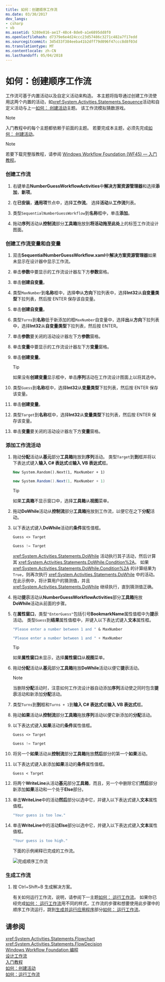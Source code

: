 ```yaml
---
title: 如何：创建顺序工作流
ms.date: 03/30/2017
dev_langs:
- csharp
- vb
ms.assetid: 5280e816-ae17-48c4-8de0-a1e6895dd8f0
ms.openlocfilehash: d7379e6e4d24ccc23d57486c3271c482a7f17edd
ms.sourcegitcommit: 3d5d33f384eeba41b2dff79d096f47ccc8d8f03d
ms.translationtype: MT
ms.contentlocale: zh-CN
ms.lasthandoff: 05/04/2018
---
```

# <a name="how-to-create-a-sequential-workflow"></a>如何：创建顺序工作流
工作流可基于内置活动以及自定义活动来构造。 本主题将指导通过创建工作流使用这两个内置的活动，如<xref:System.Activities.Statements.Sequence>活动和自定义活动与上一[如何： 创建活动](../../../docs/framework/windows-workflow-foundation/how-to-create-an-activity.md)主题。 该工作流模拟猜数游戏。  
  
> [!NOTE]
>  入门教程中的每个主题都依赖于前面的主题。 若要完成本主题，必须先完成[如何： 创建活动](../../../docs/framework/windows-workflow-foundation/how-to-create-an-activity.md)。  
  
> [!NOTE]
>  若要下载完整版教程，请参阅 [Windows Workflow Foundation (WF45) — 入门教程](http://go.microsoft.com/fwlink/?LinkID=248976)。  
  
### <a name="to-create-the-workflow"></a>创建工作流  
  
1.  右键单击**NumberGuessWorkflowActivities**中**解决方案资源管理器**和选择**添加**，**新项**。  
  
2.  在**已安装**，**通用项**节点中，选择**工作流**。 选择**活动**从**工作流**列表。  
  
3.  类型`SequentialNumberGuessWorkflow`到**名称**框中，单击**添加**。  
  
4.  拖动**序列**活动从**控制流**部分**工具箱**拖放到**将活动拖至此处**上的标签工作流设计图面。  
  
### <a name="to-create-the-workflow-variables-and-arguments"></a>创建工作流变量和自变量  
  
1.  双击**SequentialNumberGuessWorkflow.xaml**中**解决方案资源管理器**如果未显示在设计器中显示工作流。  
  
2.  单击**参数**中要显示的工作流设计器左下方**参数**窗格。  
  
3.  单击**创建自变量**。  
  
4.  类型`MaxNumber`到**名称**框中，选择**中**从**方向**下拉列表中，选择**Int32**从**自变量类型**下拉列表，然后按 ENTER 保存该自变量。  
  
5.  单击**创建自变量**。  
  
6.  类型`Turns`到**名称**低于新添加的框`MaxNumber`自变量中，选择**出**从**方向**下拉列表中，选择**Int32**从**自变量类型**下拉列表，然后按 ENTER。  
  
7.  单击**参数**要关闭的活动设计器左下方**参数**窗格。  
  
8.  单击**变量**中要显示的工作流设计器左下方**变量**窗格。  
  
9. 单击**创建变量**。  
  
    > [!TIP]
    >  如果没有**创建变量**显示框中，单击**序列**活动在工作流设计图面上以将其选中。  
  
10. 类型`Guess`到**名称**框中，选择**Int32**从**变量类型**下拉列表，然后按 ENTER 保存该变量。  
  
11. 单击**创建变量**。  
  
12. 类型`Target`到**名称**框中，选择**Int32**从**变量类型**下拉列表，然后按 ENTER 保存该变量。  
  
13. 单击**变量**要关闭的活动设计器左下方**变量**窗格。  
  
### <a name="to-add-the-workflow-activities"></a>添加工作流活动  
  
1.  拖动**分配**活动从**基元**部分**工具箱**拖放到**序列**活动。 类型`Target`到**到**框并将以下表达式键入**输入 C# 表达式**或**输入 VB 表达式**框。  
  
    ```vb  
    New System.Random().Next(1, MaxNumber + 1)  
    ```  
  
    ```csharp  
    new System.Random().Next(1, MaxNumber + 1)  
    ```  
  
    > [!TIP]
    >  如果**工具箱**不显示窗口中，选择**工具箱**从**视图**菜单。  
  
2.  拖动**DoWhile**活动从**控制流**部分**工具箱**拖放到工作流，以便它在之下**分配**活动。  
  
3.  以下表达式键入**DoWhile**活动的**条件**属性值框。  
  
    ```vb  
    Guess <> Target  
    ```  
  
    ```csharp  
    Guess != Target  
    ```  
  
     <xref:System.Activities.Statements.DoWhile> 活动执行其子活动，然后计算其 <xref:System.Activities.Statements.DoWhile.Condition%2A>。 如果 <xref:System.Activities.Statements.DoWhile.Condition%2A> 的计算结果为 `True`，则再次执行 <xref:System.Activities.Statements.DoWhile> 中的活动。 在此示例中，将计算用户的猜测值，并且 <xref:System.Activities.Statements.DoWhile> 继续执行，直到猜测值正确。  
  
4.  拖动**提示**活动从**NumberGuessWorkflowActivities**部分**工具箱**拖放**DoWhile**活动从前面的步骤。  
  
5.  在**属性窗口**，类型`"EnterGuess"`包括引号**BookmarkName**属性值框中为**提示**活动。 类型`Guess`到**结果**属性值框中，并键入以下表达式键入**文本**属性框。  
  
    ```vb  
    "Please enter a number between 1 and " & MaxNumber  
    ```  
  
    ```csharp  
    "Please enter a number between 1 and " + MaxNumber  
    ```  
  
    > [!TIP]
    >  如果**属性窗口**未显示，选择**属性窗口**从**视图**菜单。  
  
6.  拖动**分配**活动从**基元**部分**工具箱**拖放**DoWhile**活动以便它**提示**活动。  
  
    > [!NOTE]
    >  当删除**分配**活动时，注意如何工作流设计器自动添加**序列**活动使之同时包含**提示**活动和新添加**分配**活动。  
  
7.  类型`Turns`到**到**框和`Turns + 1`到**输入 C# 表达式**或**输入 VB 表达式**框。  
  
8.  拖动**如果**活动从**控制流**部分**工具箱**拖放**序列**活动以便它新添加的**分配**活动。  
  
9. 以下表达式键入**如果**活动的**条件**属性值框。  
  
    ```vb  
    Guess <> Target  
    ```  
  
    ```csharp  
    Guess != Target  
    ```  
  
10. 将另一个**如果**活动从**控制流**部分**工具箱**拖放**然后**部分的第一个**如果**活动。  
  
11. 以下表达式键入新添加**如果**活动的**条件**属性值框。  
  
    ```
    Guess < Target  
    ```  
  
12. 将两个**WriteLine**从活动**基元**部分**工具箱**，而且，另一个中删除它们**然后**部分新添加**如果**活动和一个处于**Else**部分。  
  
13. 单击**WriteLine**中的活动**然后**部分以选中它，并键入以下表达式键入**文本**属性值框。  
  
    ```vb  
    "Your guess is too low."  
    ```  
  
14. 单击**WriteLine**中的活动**Else**部分以选中它，并键入以下表达式键入**文本**属性值框。  
  
    ```vb  
    "Your guess is too high."  
    ```  
  
     下面的示例阐释已完成的工作流。  
  
     ![完成顺序工作流](../../../docs/framework/windows-workflow-foundation/media/wfsequentialgettingstartedtutorialcomplete.JPG "WFSequentialGettingStartedTutorialComplete")  
  
### <a name="to-build-the-workflow"></a>生成工作流  
  
1.  按 Ctrl+Shift+B 生成解决方案。  
  
     有关如何运行工作流，说明，请参阅下一主题[如何： 运行工作流](../../../docs/framework/windows-workflow-foundation/how-to-run-a-workflow.md)。 如果你已经完成[如何： 运行工作流](../../../docs/framework/windows-workflow-foundation/how-to-run-a-workflow.md)用不同的样式，工作流的步骤和想要使用此步骤中的顺序工作流运行，跳到[生成并运行应用程序](../../../docs/framework/windows-workflow-foundation/how-to-run-a-workflow.md#BKMK_ToRunTheApplication)部分[如何： 运行工作流](../../../docs/framework/windows-workflow-foundation/how-to-run-a-workflow.md)。  
  
## <a name="see-also"></a>请参阅  
 <xref:System.Activities.Statements.Flowchart>  
 <xref:System.Activities.Statements.FlowDecision>  
 [Windows Workflow Foundation 编程](../../../docs/framework/windows-workflow-foundation/programming.md)  
 [设计工作流](../../../docs/framework/windows-workflow-foundation/designing-workflows.md)  
 [入门教程](../../../docs/framework/windows-workflow-foundation/getting-started-tutorial.md)  
 [如何：创建活动](../../../docs/framework/windows-workflow-foundation/how-to-create-an-activity.md)  
 [如何：运行工作流](../../../docs/framework/windows-workflow-foundation/how-to-run-a-workflow.md)
